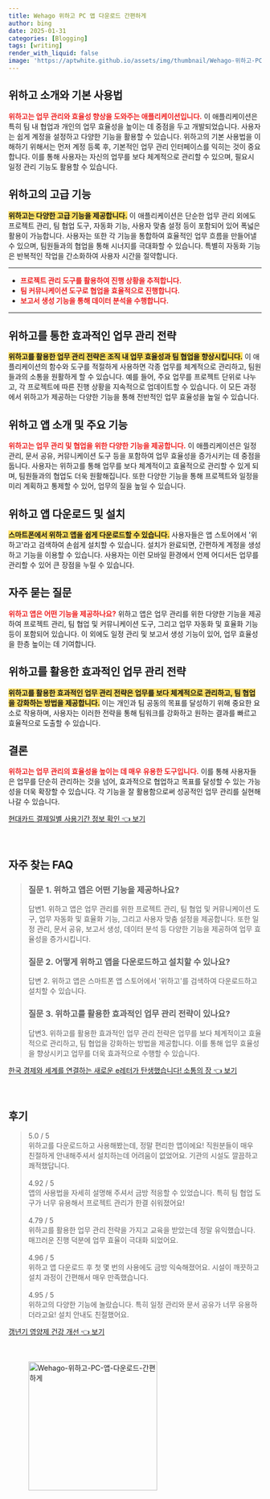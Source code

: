 ```yaml
---
title: Wehago 위하고 PC 앱 다운로드 간편하게
author: bing
date: 2025-01-31
categories: [Blogging]
tags: [writing]
render_with_liquid: false
image: 'https://aptwhite.github.io/assets/img/thumbnail/Wehago-위하고-PC-앱-다운로드-간편하게.webp'
---
```



<h2 id='위하고_소개와_기본_사용법'>위하고 소개와 기본 사용법</h2>

<p><b><span style="color: #ee2323;">위하고는 업무 관리와 효율성 향상을 도와주는 애플리케이션입니다.</span></b> 이 애플리케이션은 특히 팀 내 협업과 개인의 업무 효율성을 높이는 데 중점을 두고 개발되었습니다. 사용자는 쉽게 계정을 설정하고 다양한 기능을 활용할 수 있습니다. 위하고의 기본 사용법을 이해하기 위해서는 먼저 계정 등록 후, 기본적인 업무 관리 인터페이스를 익히는 것이 중요합니다. 이를 통해 사용자는 자신의 업무를 보다 체계적으로 관리할 수 있으며, 필요시 일정 관리 기능도 활용할 수 있습니다.</p>

<h2 id='위하고의_고급_기능'>위하고의 고급 기능</h2>

<p><b><span style="background-color: #ffe066;">위하고는 다양한 고급 기능을 제공합니다.</span></b> 이 애플리케이션은 단순한 업무 관리 외에도 프로젝트 관리, 팀 협업 도구, 자동화 기능, 사용자 맞춤 설정 등이 포함되어 있어 폭넓은 활용이 가능합니다. 사용자는 또한 각 기능을 통합하여 효율적인 업무 흐름을 만들어낼 수 있으며, 팀원들과의 협업을 통해 시너지를 극대화할 수 있습니다. 특별히 자동화 기능은 반복적인 작업을 간소화하여 사용자 시간을 절약합니다.</p>

<hr />

<ul>
    <li><b><span style="color: #ee2323;">프로젝트 관리 도구를 활용하여 진행 상황을 추적합니다.</span></b></li>
    <li><b><span style="color: #ee2323;">팀 커뮤니케이션 도구로 협업을 효율적으로 진행합니다.</span></b></li>
    <li><b><span style="color: #ee2323;">보고서 생성 기능을 통해 데이터 분석을 수행합니다.</span></b></li>
</ul>

<hr />

<h2 id='위하고를_활용한_업무_관리_전략'>위하고를 통한 효과적인 업무 관리 전략</h2>

<p><b><span style="background-color: #ffe066;">위하고를 활용한 업무 관리 전략은 조직 내 업무 효율성과 팀 협업을 향상시킵니다.</span></b> 이 애플리케이션의 함수와 도구를 적절하게 사용하면 각종 업무를 체계적으로 관리하고, 팀원들과의 소통을 원활하게 할 수 있습니다. 예를 들어, 주요 업무를 프로젝트 단위로 나누고, 각 프로젝트에 따른 진행 상황을 지속적으로 업데이트할 수 있습니다. 이 모든 과정에서 위하고가 제공하는 다양한 기능을 통해 전반적인 업무 효율성을 높일 수 있습니다.</p>

<h2 id='위하고_앱_소개'>위하고 앱 소개 및 주요 기능</h2>

<p><b><span style="color: #ee2323;">위하고는 업무 관리 및 협업을 위한 다양한 기능을 제공합니다.</span></b> 이 애플리케이션은 일정 관리, 문서 공유, 커뮤니케이션 도구 등을 포함하여 업무 효율성을 증가시키는 데 중점을 둡니다. 사용자는 위하고를 통해 업무를 보다 체계적이고 효율적으로 관리할 수 있게 되며, 팀원들과의 협업도 더욱 원활해집니다. 또한 다양한 기능을 통해 프로젝트와 일정을 미리 계획하고 통제할 수 있어, 업무의 질을 높일 수 있습니다.</p>

<h2 id='위하고_앱_다운로드_및_설치'>위하고 앱 다운로드 및 설치</h2>

<p><b><span style="background-color: #ffe066;">스마트폰에서 위하고 앱을 쉽게 다운로드할 수 있습니다.</span></b> 사용자들은 앱 스토어에서 '위하고'라고 검색하여 손쉽게 설치할 수 있습니다. 설치가 완료되면, 간편하게 계정을 생성하고 기능을 이용할 수 있습니다. 사용자는 이런 모바일 환경에서 언제 어디서든 업무를 관리할 수 있어 큰 장점을 누릴 수 있습니다.</p>

<h2 id='자주_묻는_질문'>자주 묻는 질문</h2>

<p><b><span style="color: #ee2323;">위하고 앱은 어떤 기능을 제공하나요?</span></b> 위하고 앱은 업무 관리를 위한 다양한 기능을 제공하여 프로젝트 관리, 팀 협업 및 커뮤니케이션 도구, 그리고 업무 자동화 및 효율화 기능 등이 포함되어 있습니다. 이 외에도 일정 관리 및 보고서 생성 기능이 있어, 업무 효율성을 한층 높이는 데 기여합니다.</p>

<h2 id='위하고_활용_전략'>위하고를 활용한 효과적인 업무 관리 전략</h2>

<p><b><span style="background-color: #ffe066;">위하고를 활용한 효과적인 업무 관리 전략은 업무를 보다 체계적으로 관리하고, 팀 협업을 강화하는 방법을 제공합니다.</span></b> 이는 개인과 팀 공동의 목표를 달성하기 위해 중요한 요소로 작용하며, 사용자는 이러한 전략을 통해 팀워크를 강화하고 원하는 결과를 빠르고 효율적으로 도출할 수 있습니다.</p>

<h2 id='결론'>결론</h2>

<p><b><span style="color: #ee2323;">위하고는 업무 관리의 효율성을 높이는 데 매우 유용한 도구입니다.</span></b> 이를 통해 사용자들은 업무를 단순히 관리하는 것을 넘어, 효과적으로 협업하고 목표를 달성할 수 있는 가능성을 더욱 확장할 수 있습니다. 각 기능을 잘 활용함으로써 성공적인 업무 관리를 실현해 나갈 수 있습니다.</p>


<p><a class="click-button" title="현대카드 결제일별 사용기간 정보 확인" href="https://aptwhite.github.io/posts/%ED%98%84%EB%8C%80%EC%B9%B4%EB%93%9C-%EA%B2%B0%EC%A0%9C%EC%9D%BC%EB%B3%84-%EC%82%AC%EC%9A%A9%EA%B8%B0%EA%B0%84-%EC%A0%95%EB%B3%B4-%ED%99%95%EC%9D%B8/" rel="dofollow">현대카드 결제일별 사용기간 정보 확인 👈 보기</a></p><br>
<h2 id='자주_찾는_FAQ'>자주 찾는 FAQ</h2>
<div itemscope="" itemtype="https://schema.org/FAQPage"> 
<blockquote> 
<div itemscope="" itemprop="mainEntity" itemtype="https://schema.org/Question"> 
<h3 itemprop="name">질문 1. 위하고 앱은 어떤 기능을 제공하나요?</h3> 
<div itemscope="" itemprop="acceptedAnswer" itemtype="https://schema.org/Answer"> 
<span itemprop="text"> 
<p>답변1. 위하고 앱은 업무 관리를 위한 프로젝트 관리, 팀 협업 및 커뮤니케이션 도구, 업무 자동화 및 효율화 기능, 그리고 사용자 맞춤 설정을 제공합니다. 또한 일정 관리, 문서 공유, 보고서 생성, 데이터 분석 등 다양한 기능을 제공하여 업무 효율성을 증가시킵니다.</p> 
</span> 
</div> 
</div> 

<div itemscope="" itemprop="mainEntity" itemtype="https://schema.org/Question"> 
<h3 itemprop="name">질문 2. 어떻게 위하고 앱을 다운로드하고 설치할 수 있나요?</h3> 
<div itemscope="" itemprop="acceptedAnswer" itemtype="https://schema.org/Answer"> 
<span itemprop="text"> 
<p>답변 2. 위하고 앱은 스마트폰 앱 스토어에서 '위하고'를 검색하여 다운로드하고 설치할 수 있습니다.</p> 
</span> 
</div> 
</div> 

<div itemscope="" itemprop="mainEntity" itemtype="https://schema.org/Question"> 
<h3 itemprop="name">질문 3. 위하고를 활용한 효과적인 업무 관리 전략이 있나요?</h3> 
<div itemscope="" itemprop="acceptedAnswer" itemtype="https://schema.org/Answer"> 
<span itemprop="text"> 
<p>답변3. 위하고를 활용한 효과적인 업무 관리 전략은 업무를 보다 체계적이고 효율적으로 관리하고, 팀 협업을 강화하는 방법을 제공합니다. 이를 통해 업무 효율성을 향상시키고 업무를 더욱 효과적으로 수행할 수 있습니다.</p> 
</span> 
</div> 
</div> 
</blockquote> 
</div>
<p><a class="click-button" title="한국 경제와 세계를 연결하는 새로운 e레터가 탄생했습니다! 소통의 장" href="https://aptwhite.github.io/posts/%ED%95%9C%EA%B5%AD-%EA%B2%BD%EC%A0%9C%EC%99%80-%EC%84%B8%EA%B3%84%EB%A5%BC-%EC%97%B0%EA%B2%B0%ED%95%98%EB%8A%94-%EC%83%88%EB%A1%9C%EC%9A%B4-e%EB%A0%88%ED%84%B0%EA%B0%80-%ED%83%84%EC%83%9D%ED%96%88%EC%8A%B5%EB%8B%88%EB%8B%A4!-%EC%86%8C%ED%86%B5%EC%9D%98-%EC%9E%A5/" rel="dofollow">한국 경제와 세계를 연결하는 새로운 e레터가 탄생했습니다! 소통의 장 👈 보기</a></p><br>
<h2 id='후기'>후기</h2>
<div itemscope itemtype="https://schema.org/Product">
  <blockquote>
  <div itemprop="review" itemscope itemtype="https://schema.org/Review">
      <div itemprop="reviewRating" itemscope itemtype="https://schema.org/Rating"> <span itemprop="ratingValue">5.0</span> / <span itemprop="bestRating">5</span> </div>
      <span itemprop="reviewBody">위하고를 다운로드하고 사용해봤는데, 정말 편리한 앱이에요! 직원분들이 매우 친절하게 안내해주셔서 설치하는데 어려움이 없었어요. 기관의 시설도 깔끔하고 쾌적했답니다.</span>
  </div>
  <br>
  <div itemprop="review" itemscope itemtype="https://schema.org/Review">
      <div itemprop="reviewRating" itemscope itemtype="https://schema.org/Rating"> <span itemprop="ratingValue">4.92</span> / <span itemprop="bestRating">5</span> </div>
      <span itemprop="reviewBody">앱의 사용법을 자세히 설명해 주셔서 금방 적응할 수 있었습니다. 특히 팀 협업 도구가 너무 유용해서 프로젝트 관리가 한결 쉬워졌어요!</span>
  </div>
  <br>
  <div itemprop="review" itemscope itemtype="https://schema.org/Review">
      <div itemprop="reviewRating" itemscope itemtype="https://schema.org/Rating"> <span itemprop="ratingValue">4.79</span> / <span itemprop="bestRating">5</span> </div>
      <span itemprop="reviewBody">위하고를 활용한 업무 관리 전략을 가지고 교육을 받았는데 정말 유익했습니다. 매끄러운 진행 덕분에 업무 효율이 극대화 되었어요.</span>
  </div>
  <br>
  <div itemprop="review" itemscope itemtype="https://schema.org/Review">
      <div itemprop="reviewRating" itemscope itemtype="https://schema.org/Rating"> <span itemprop="ratingValue">4.96</span> / <span itemprop="bestRating">5</span> </div>
      <span itemprop="reviewBody">위하고 앱 다운로드 후 첫 몇 번의 사용에도 금방 익숙해졌어요. 시설이 깨끗하고 설치 과정이 간편해서 매우 만족했습니다.</span>
  </div>
  <br>
  <div itemprop="review" itemscope itemtype="https://schema.org/Review">
      <div itemprop="reviewRating" itemscope itemtype="https://schema.org/Rating"> <span itemprop="ratingValue">4.95</span> / <span itemprop="bestRating">5</span> </div>
      <span itemprop="reviewBody">위하고의 다양한 기능에 놀랐습니다. 특히 일정 관리와 문서 공유가 너무 유용하더라고요! 설치 안내도 친절했어요.</span>
  </div>
  </blockquote>
</div>
<p><a class="click-button" title="갱년기 영양제 건강 개선" href="https://aptwhite.github.io/posts/%EA%B0%B1%EB%85%84%EA%B8%B0-%EC%98%81%EC%96%91%EC%A0%9C-%EA%B1%B4%EA%B0%95-%EA%B0%9C%EC%84%A0/" rel="dofollow">갱년기 영양제 건강 개선 👈 보기</a></p><br>
<figure class="image"><img src="https://aptwhite.github.io/assets/img/thumbnail/Wehago-위하고-PC-앱-다운로드-간편하게.webp" alt="Wehago-위하고-PC-앱-다운로드-간편하게" width="256" height="256"></figure>